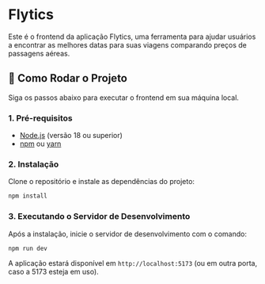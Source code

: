 # Flytics 

Este é o frontend da aplicação Flytics, uma ferramenta para ajudar usuários a encontrar as melhores datas para suas viagens comparando preços de passagens aéreas.

## 🚀 Como Rodar o Projeto

Siga os passos abaixo para executar o frontend em sua máquina local.

### 1. Pré-requisitos

- [Node.js](https://nodejs.org/) (versão 18 ou superior)
- [npm](https://www.npmjs.com/) ou [yarn](https://yarnpkg.com/)

### 2. Instalação

Clone o repositório e instale as dependências do projeto:

```bash
npm install
```

### 3. Executando o Servidor de Desenvolvimento

Após a instalação, inicie o servidor de desenvolvimento com o comando:

```bash
npm run dev
```

A aplicação estará disponível em `http://localhost:5173` (ou em outra porta, caso a 5173 esteja em uso).